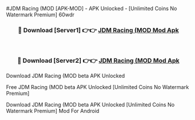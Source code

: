 #JDM Racing (MOD [APK-MOD] - APK Unlocked - [Unlimited Coins No Watermark Premium] 60wdr



<div align="center">

<h3>🔴 Download [Server1] 👉👉 <a href="https://momento.my/?title=JDM_Racing_(MOD">JDM Racing (MOD Mod Apk</a></h3><br>

<h3>🔴 Download [Server2] 👉👉 <a href="https://momento.my/?title=JDM_Racing_(MOD">JDM Racing (MOD Mod Apk</a></h3>
</div>



Download JDM Racing (MOD beta APK Unlocked

Free JDM Racing (MOD beta APK Unlocked [Unlimited Coins No Watermark Premium]

Download JDM Racing (MOD beta APK Unlocked [Unlimited Coins No Watermark Premium] Mod For Android
